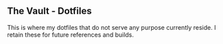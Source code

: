 ## The Vault - Dotfiles

This is where my dotfiles that do not serve any purpose currently reside. 
I retain these for future references and builds.
